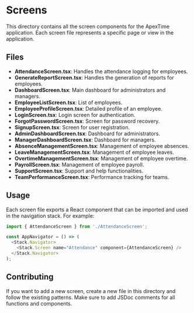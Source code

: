 # Screens

This directory contains all the screen components for the ApexTime application. Each screen file represents a specific page or view in the application.

## Files

- **AttendanceScreen.tsx**: Handles the attendance logging for employees.
- **GenerateReportScreen.tsx**: Handles the generation of reports for employees.
- **DashboardScreen.tsx**: Main dashboard for administrators and managers.
- **EmployeeListScreen.tsx**: List of employees.
- **EmployeeProfileScreen.tsx**: Detailed profile of an employee.
- **LoginScreen.tsx**: Login screen for authentication.
- **ForgotPasswordScreen.tsx**: Screen for password recovery.
- **SignupScreen.tsx**: Screen for user registration.
- **AdminDashboardScreen.tsx**: Dashboard for administrators.
- **ManagerDashboardScreen.tsx**: Dashboard for managers.
- **AbsenceManagementScreen.tsx**: Management of employee absences.
- **LeaveManagementScreen.tsx**: Management of employee leaves.
- **OvertimeManagementScreen.tsx**: Management of employee overtime.
- **PayrollScreen.tsx**: Management of employee payroll.
- **SupportScreen.tsx**: Support and help functionalities.
- **TeamPerformanceScreen.tsx**: Performance tracking for teams.

## Usage

Each screen file exports a React component that can be imported and used in the navigation stack. For example:

```typescript
import { AttendanceScreen } from './AttendanceScreen';

const AppNavigator = () => (
  <Stack.Navigator>
    <Stack.Screen name="Attendance" component={AttendanceScreen} />
  </Stack.Navigator>
);
```

## Contributing

If you want to add a new screen, create a new file in this directory and follow the existing patterns. Make sure to add JSDoc comments for all functions and components.
